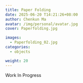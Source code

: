 ```yaml
---
title: Paper Folding 
date: 2025-06-20 T14:21:26+08:00
author: Chenkun Ma
avatar: /img/personal/avatar.jpg
cover: Paperfolding.jpg

images:
  - Paperfolding_02.jpg
categories:
  - objects

weight: 20
---
```




<!--more-->
Work In Progress


